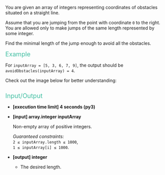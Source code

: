 <div class="markdown"><p>You are given an array of integers representing coordinates of obstacles situated on a straight line.</p>
<p>Assume that you are jumping from the point with coordinate <code>0</code> to the right. You are allowed only to make jumps of the same length represented by some integer.</p>
<p>Find the minimal length of the jump enough to avoid all the obstacles.</p>
<p><span style="color:#44BFA3;font-size:1.4em;">Example</span></p>
<p>For <code>inputArray = [5, 3, 6, 7, 9]</code>, the output should be<br>
<code>avoidObstacles(inputArray) = 4</code>.</p>
<p>Check out the image below for better understanding:</p>
<p><img src="https://codesignal.s3.amazonaws.com/tasks/avoidObstacles/img/example.png?_tm=1551432749641" alt=""></p>
<p><span style="color:#44BFA3;font-size:1.4em;">Input/Output</span></p>
<ul>
<li>
<p><strong>[execution time limit] 4 seconds (py3)</strong></p>
</li>
<li>
<p><strong>[input] array.integer inputArray</strong></p>
<p>Non-empty array of positive integers.</p>
<p><em>Guaranteed constraints:</em><br>
<code>2 ≤ inputArray.length ≤ 1000</code>,<br>
<code>1 ≤ inputArray[i] ≤ 1000</code>.</p>
</li>
<li>
<p><strong>[output] integer</strong></p>
<ul>
<li>The desired length.</li>
</ul>
</li>
</ul>
</div>